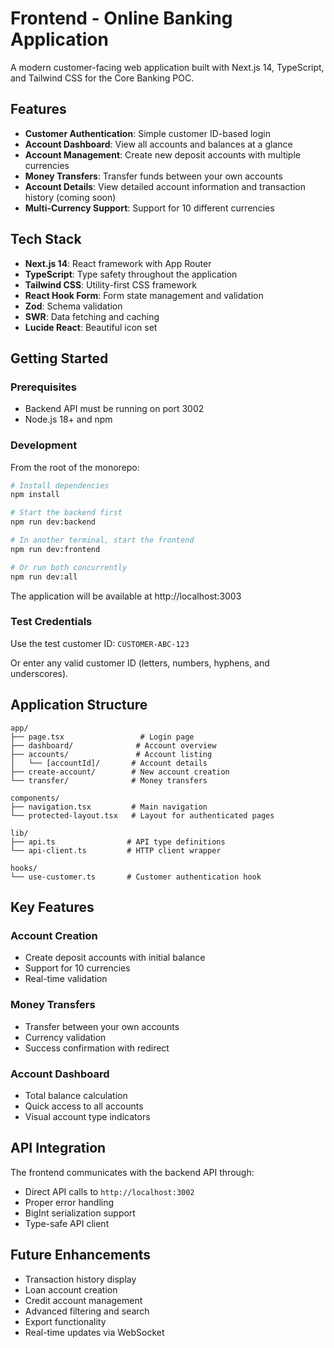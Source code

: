 # Frontend - Online Banking Application

A modern customer-facing web application built with Next.js 14, TypeScript, and Tailwind CSS for the Core Banking POC.

## Features

- **Customer Authentication**: Simple customer ID-based login
- **Account Dashboard**: View all accounts and balances at a glance
- **Account Management**: Create new deposit accounts with multiple currencies
- **Money Transfers**: Transfer funds between your own accounts
- **Account Details**: View detailed account information and transaction history (coming soon)
- **Multi-Currency Support**: Support for 10 different currencies

## Tech Stack

- **Next.js 14**: React framework with App Router
- **TypeScript**: Type safety throughout the application
- **Tailwind CSS**: Utility-first CSS framework
- **React Hook Form**: Form state management and validation
- **Zod**: Schema validation
- **SWR**: Data fetching and caching
- **Lucide React**: Beautiful icon set

## Getting Started

### Prerequisites

- Backend API must be running on port 3002
- Node.js 18+ and npm

### Development

From the root of the monorepo:

```bash
# Install dependencies
npm install

# Start the backend first
npm run dev:backend

# In another terminal, start the frontend
npm run dev:frontend

# Or run both concurrently
npm run dev:all
```

The application will be available at http://localhost:3003

### Test Credentials

Use the test customer ID: `CUSTOMER-ABC-123`

Or enter any valid customer ID (letters, numbers, hyphens, and underscores).

## Application Structure

```
app/
├── page.tsx                 # Login page
├── dashboard/              # Account overview
├── accounts/               # Account listing
│   └── [accountId]/       # Account details
├── create-account/        # New account creation
└── transfer/              # Money transfers

components/
├── navigation.tsx         # Main navigation
└── protected-layout.tsx   # Layout for authenticated pages

lib/
├── api.ts                # API type definitions
└── api-client.ts         # HTTP client wrapper

hooks/
└── use-customer.ts       # Customer authentication hook
```

## Key Features

### Account Creation
- Create deposit accounts with initial balance
- Support for 10 currencies
- Real-time validation

### Money Transfers
- Transfer between your own accounts
- Currency validation
- Success confirmation with redirect

### Account Dashboard
- Total balance calculation
- Quick access to all accounts
- Visual account type indicators

## API Integration

The frontend communicates with the backend API through:
- Direct API calls to `http://localhost:3002`
- Proper error handling
- BigInt serialization support
- Type-safe API client

## Future Enhancements

- Transaction history display
- Loan account creation
- Credit account management
- Advanced filtering and search
- Export functionality
- Real-time updates via WebSocket
